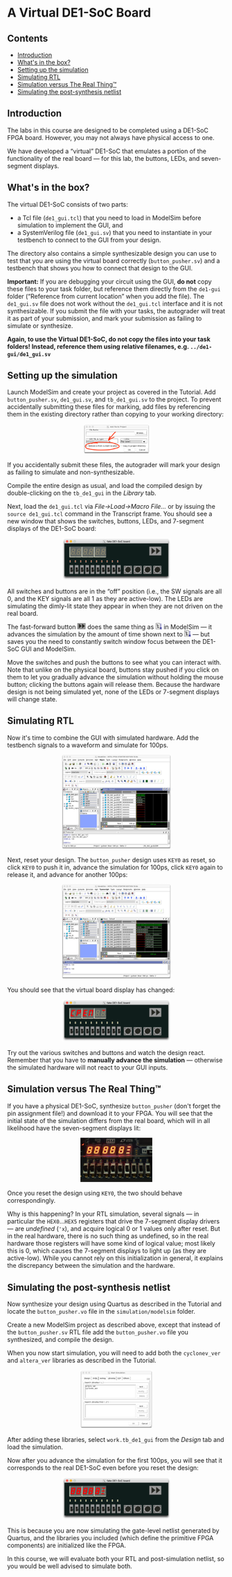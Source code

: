 # A Virtual DE1-SoC Board

## Contents

* [Introduction](#introduction)
* [What's in the box?](#whats-in-the-box)
* [Setting up the simulation](#setting-up-the-simulation)
* [Simulating RTL](#simulating-rtl)
* [Simulation versus The Real Thing™](#simulation-versus-the-real-thing)
* [Simulating the post\-synthesis netlist](#simulating-the-post-synthesis-netlist)


## Introduction

The labs in this course are designed to be completed using a DE1-SoC FPGA board. However, you may not always have physical access to one.

We have developed a “virtual” DE1-SoC that emulates a portion of the functionality of the real board — for this lab, the buttons, LEDs, and seven-segment displays.


## What's in the box?

The virtual DE1-SoC consists of two parts:

- a Tcl file (`de1_gui.tcl`) that you need to load in ModelSim before simulation to implement the GUI, and
- a SystemVerilog file (`de1_gui.sv`) that you need to instantiate in your testbench to connect to the GUI from your design.

The directory also contains a simple synthesizable design you can use to test that you are using the virtual board correctly (`button_pusher.sv`) and a testbench that shows you how to connect that design to the GUI.

**Important:** If you are debugging your circuit using the GUI, **do not** copy these files to your task folder, but reference them directly from the `de1-gui` folder (“Reference from current location” when you add the file). The `de1_gui.sv` file does not work without the `de1_gui.tcl` interface and it is not synthesizable. If you submit the file with your tasks, the autograder will treat it as part of your submission, and mark your submission as failing to simulate or synthesize.

**Again, to use the Virtual DE1-SoC, do not copy the files into your task folders! Instead, reference them using relative filenames, e.g.
`../de1-gui/de1_gui.sv`**


## Setting up the simulation

Launch ModelSim and create your project as covered in the Tutorial. Add `button_pusher.sv`, `de1_gui.sv`, and `tb_de1_gui.sv` to the project. To prevent accidentally submitting these files for marking, add files by referencing them in the existing directory rather than copying to your working directory:

<p align="center"><img src="figures/add-file.png" width="30%" height="30%" title="Adding a file by reference"></p>

If you accidentally submit these files, the autograder will mark your design as failing to simulate and non-synthesizable.

Compile the entire design as usual, and load the compiled design by double-clicking on the `tb_de1_gui` in the _Library_ tab.

Next, load the `de1_gui.tcl` via _File&rarr;Load&rarr;Macro&nbsp;File..._ or by issuing the `source de1_gui.tcl` command in the Transcript frame. You should see a new window that shows the switches, buttons, LEDs, and 7-segment displays of the DE1-SoC board:

<p align="center"><img src="figures/de1-gui-loaded.png" width="50%" height="50%" title="DE1-SoC GUI"></p>

All switches and buttons are in the “off” position (i.e., the SW signals are all 0, and the KEY signals are all 1 as they are active-low). The LEDs are simulating the dimly-lit state they appear in when they are not driven on the real board.

The fast-forward button <img src="figures/ff_button.png" width="auto" height="14pt"> does the same thing as <img src="figures/modelsim_run_button.png" width="auto" height="14pt"> in ModelSim — it advances the simulation by the amount of time shown next to <img src="figures/modelsim_run_button.png" width="auto" height="14pt"> — but saves you the need to constantly switch window focus between the DE1-SoC GUI and ModelSim.

Move the switches and push the buttons to see what you can interact with. Note that unlike on the physical board, buttons stay pushed if you click on them to let you gradually advance the simulation without holding the mouse button; clicking the buttons again will release them. Because the hardware design is not being simulated yet, none of the LEDs or 7-segment displays will change state.


## Simulating RTL

Now it's time to combine the GUI with simulated hardware. Add the testbench signals to a waveform and simulate for 100ps.

<p align="center"><img src="figures/sim-before-reset.png" width="50%" height="50%" title="Starting the simulation"></p>

Next, reset your design. The `button_pusher` design uses `KEY0` as reset, so click `KEY0` to push it in, advance the simulation for 100ps, click `KEY0` again to release it, and advance for another 100ps:

<p align="center"><img src="figures/sim-after-reset.png" width="50%" height="50%" title="Simulator window after reset"></p>

You should see that the virtual board display has changed:

<p align="center"><img src="figures/de1-gui-after-reset.png" width="50%" height="50%" title="The DE1-SoC GUI after reset"></p>

Try out the various switches and buttons and watch the design react. Remember that you have to **manually advance the simulation** — otherwise the simulated hardware will not react to your GUI inputs.


## Simulation versus The Real Thing™

If you have a physical DE1-SoC, synthesize `button_pusher` (don't forget the pin assignment file!) and download it to your FPGA. You will see that the initial state of the simulation differs from the real board, which will in all likelihood have the seven-segment displays lit:

<p align="center"><img src="figures/real-board-before-reset.jpg" width="33%" height="33%" title="Real DE1-SoC"></p>

Once you reset the design using `KEY0`, the two should behave correspondingly.

Why is this happening? In your RTL simulation, several signals — in particular the `HEX0`...`HEX5` registers that drive the 7-segment display drivers — are _undefined_ (`'x`), and acquire logical 0 or 1 values only after reset. But in the real hardware, there is no such thing as undefined, so in the real hardware those registers will have some kind of logical value; most likely this is 0, which causes the 7-segment displays to light up (as they are active-low). While you cannot rely on this initialization in general, it explains the discrepancy between the simulation and the hardware.



## Simulating the post-synthesis netlist

Now synthesize your design using Quartus as described in the Tutorial and locate the `button_pusher.vo` file in the `simulation/modelsim` folder.

Create a new ModelSim project as described above, except that instead of the `button_pusher.sv` RTL file add the `button_pusher.vo` file you synthesized, and compile the design.

When you now start simulation, you will need to add both the `cyclonev_ver` and `altera_ver` libraries as described in the Tutorial.

<p align="center"><img src="figures/post-synthesis-sim-libraries.png" width="33%" height="33%" title="Libraries for post-synthesis simulation"></p>

After adding these libraries, select `work.tb_de1_gui` from the _Design_ tab and load the simulation.

Now after you advance the simulation for the first 100ps, you will see that it corresponds to the real DE1-SoC even before you reset the design:

<p align="center"><img src="figures/de1-gui-post-synthesis.png" width="50%" height="50%" title="DE1-SoC GUI"></p>

This is because you are now simulating the gate-level netlist generated by Quartus, and the libraries you included (which define the primitive FPGA components) are initialized like the FPGA.

In this course, we will evaluate both your RTL and post-simulation netlist, so you would be well advised to simulate both.
